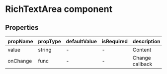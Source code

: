 # RichTextArea component


## Properties

| propName | propType | defaultValue | isRequired | description |
|----------|----------|--------------|------------|-------------|
| value | string | - | - | Content |
| onChange | func | - | - | Change callback |


